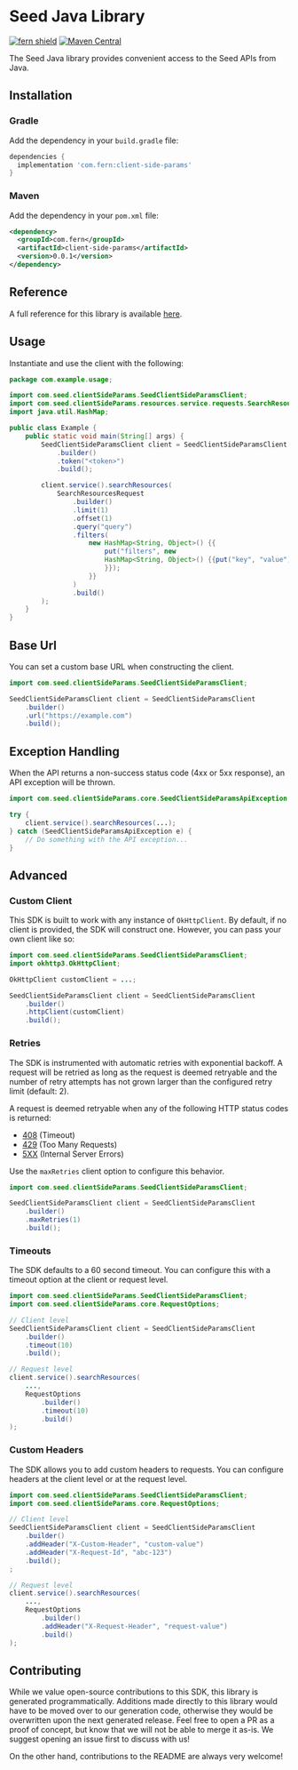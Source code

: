 # Seed Java Library

[![fern shield](https://img.shields.io/badge/%F0%9F%8C%BF-Built%20with%20Fern-brightgreen)](https://buildwithfern.com?utm_source=github&utm_medium=github&utm_campaign=readme&utm_source=Seed%2FJava)
[![Maven Central](https://img.shields.io/maven-central/v/com.fern/client-side-params)](https://central.sonatype.com/artifact/com.fern/client-side-params)

The Seed Java library provides convenient access to the Seed APIs from Java.

## Installation

### Gradle

Add the dependency in your `build.gradle` file:

```groovy
dependencies {
  implementation 'com.fern:client-side-params'
}
```

### Maven

Add the dependency in your `pom.xml` file:

```xml
<dependency>
  <groupId>com.fern</groupId>
  <artifactId>client-side-params</artifactId>
  <version>0.0.1</version>
</dependency>
```

## Reference

A full reference for this library is available [here](./reference.md).

## Usage

Instantiate and use the client with the following:

```java
package com.example.usage;

import com.seed.clientSideParams.SeedClientSideParamsClient;
import com.seed.clientSideParams.resources.service.requests.SearchResourcesRequest;
import java.util.HashMap;

public class Example {
    public static void main(String[] args) {
        SeedClientSideParamsClient client = SeedClientSideParamsClient
            .builder()
            .token("<token>")
            .build();

        client.service().searchResources(
            SearchResourcesRequest
                .builder()
                .limit(1)
                .offset(1)
                .query("query")
                .filters(
                    new HashMap<String, Object>() {{
                        put("filters", new 
                        HashMap<String, Object>() {{put("key", "value");
                        }});
                    }}
                )
                .build()
        );
    }
}
```

## Base Url

You can set a custom base URL when constructing the client.

```java
import com.seed.clientSideParams.SeedClientSideParamsClient;

SeedClientSideParamsClient client = SeedClientSideParamsClient
    .builder()
    .url("https://example.com")
    .build();
```

## Exception Handling

When the API returns a non-success status code (4xx or 5xx response), an API exception will be thrown.

```java
import com.seed.clientSideParams.core.SeedClientSideParamsApiException;

try {
    client.service().searchResources(...);
} catch (SeedClientSideParamsApiException e) {
    // Do something with the API exception...
}
```

## Advanced

### Custom Client

This SDK is built to work with any instance of `OkHttpClient`. By default, if no client is provided, the SDK will construct one. 
However, you can pass your own client like so:

```java
import com.seed.clientSideParams.SeedClientSideParamsClient;
import okhttp3.OkHttpClient;

OkHttpClient customClient = ...;

SeedClientSideParamsClient client = SeedClientSideParamsClient
    .builder()
    .httpClient(customClient)
    .build();
```

### Retries

The SDK is instrumented with automatic retries with exponential backoff. A request will be retried as long
as the request is deemed retryable and the number of retry attempts has not grown larger than the configured
retry limit (default: 2).

A request is deemed retryable when any of the following HTTP status codes is returned:

- [408](https://developer.mozilla.org/en-US/docs/Web/HTTP/Status/408) (Timeout)
- [429](https://developer.mozilla.org/en-US/docs/Web/HTTP/Status/429) (Too Many Requests)
- [5XX](https://developer.mozilla.org/en-US/docs/Web/HTTP/Status/500) (Internal Server Errors)

Use the `maxRetries` client option to configure this behavior.

```java
import com.seed.clientSideParams.SeedClientSideParamsClient;

SeedClientSideParamsClient client = SeedClientSideParamsClient
    .builder()
    .maxRetries(1)
    .build();
```

### Timeouts

The SDK defaults to a 60 second timeout. You can configure this with a timeout option at the client or request level.

```java
import com.seed.clientSideParams.SeedClientSideParamsClient;
import com.seed.clientSideParams.core.RequestOptions;

// Client level
SeedClientSideParamsClient client = SeedClientSideParamsClient
    .builder()
    .timeout(10)
    .build();

// Request level
client.service().searchResources(
    ...,
    RequestOptions
        .builder()
        .timeout(10)
        .build()
);
```

### Custom Headers

The SDK allows you to add custom headers to requests. You can configure headers at the client level or at the request level.

```java
import com.seed.clientSideParams.SeedClientSideParamsClient;
import com.seed.clientSideParams.core.RequestOptions;

// Client level
SeedClientSideParamsClient client = SeedClientSideParamsClient
    .builder()
    .addHeader("X-Custom-Header", "custom-value")
    .addHeader("X-Request-Id", "abc-123")
    .build();
;

// Request level
client.service().searchResources(
    ...,
    RequestOptions
        .builder()
        .addHeader("X-Request-Header", "request-value")
        .build()
);
```

## Contributing

While we value open-source contributions to this SDK, this library is generated programmatically.
Additions made directly to this library would have to be moved over to our generation code,
otherwise they would be overwritten upon the next generated release. Feel free to open a PR as
a proof of concept, but know that we will not be able to merge it as-is. We suggest opening
an issue first to discuss with us!

On the other hand, contributions to the README are always very welcome!
